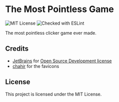 # The Most Pointless Game
![MIT License](https://img.shields.io/github/license/JustKappaMan/The-Most-Pointless-Game)
![Checked with ESLint](https://img.shields.io/badge/ESLint-checked-blueviolet)

The most pointless clicker game ever made.

## Credits
* [JetBrains](https://www.jetbrains.com) for [Open Source Development license](https://www.jetbrains.com/community/opensource)
* [chahir](https://www.flaticon.com/authors/chahir) for the favicons

## License
This project is licensed under the MIT License.
